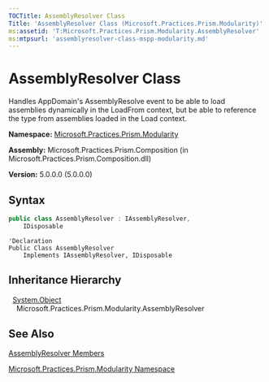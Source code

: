 ```yaml
---
TOCTitle: AssemblyResolver Class
Title: 'AssemblyResolver Class (Microsoft.Practices.Prism.Modularity)'
ms:assetid: 'T:Microsoft.Practices.Prism.Modularity.AssemblyResolver'
ms:mtpsurl: 'assemblyresolver-class-mspp-modularity.md'
---
```


# AssemblyResolver Class

Handles AppDomain's AssemblyResolve event to be able to load assemblies dynamically in the LoadFrom context, but be able to reference the type from assemblies loaded in the Load context.

**Namespace:** [Microsoft.Practices.Prism.Modularity](/patterns-practices/reference/mspp-modularity-namespace)

**Assembly:** Microsoft.Practices.Prism.Composition (in Microsoft.Practices.Prism.Composition.dll)

**Version:** 5.0.0.0 (5.0.0.0)

## Syntax

```C#
public class AssemblyResolver : IAssemblyResolver, 
	IDisposable
```

```VB
'Declaration
Public Class AssemblyResolver
	Implements IAssemblyResolver, IDisposable
```

## Inheritance Hierarchy

&nbsp;&nbsp;[System.Object](http://msdn.microsoft.com/en-us/library/e5kfa45b)<br/>
&nbsp;&nbsp;&nbsp;&nbsp;Microsoft.Practices.Prism.Modularity.AssemblyResolver

## See Also

[AssemblyResolver Members](/patterns-practices/reference/assemblyresolver-members-mspp-modularity)

[Microsoft.Practices.Prism.Modularity Namespace](/patterns-practices/reference/mspp-modularity-namespace)